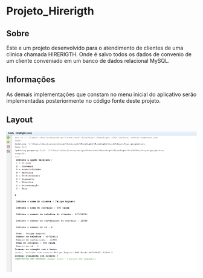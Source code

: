 # Projeto_Hirerigth

## Sobre

Este e um projeto desenvolvido para o atendimento de clientes de uma clínica chamada HIRERIGTH. Onde é salvo todos os dados de convenio de um cliente conveniado em
um banco de dados relacional MySQL.

## Informações

As demais implementações que constam no menu inicial do aplicativo serão implementadas posteriormente no código fonte deste projeto.

## Layout
<p align="center">
  <img width="800" src="HireRigth.png">
  <img width="800" src="">
</P>

